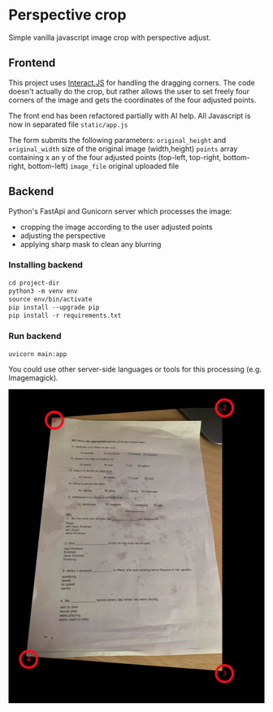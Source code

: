 # Perspective crop
Simple vanilla javascript image crop with perspective adjust.

## Frontend

This project uses [Interact.JS](https://github.com/taye/interact.js) for handling the dragging corners. The code doesn't actually do the crop, but rather allows the user to set freely four corners of the image and gets the coordinates of the four adjusted points. 

The front end has been refactored partially with AI help. All Javascript is now in separated file `static/app.js`

The form submits the following parameters:
`original_height` and `original_width`  size of the original image  (width,height)
`points`  array containing x an y of the four adjusted points (top-left, top-right, bottom-right, bottom-left)
`image_file`  original uploaded file


## Backend

Python's FastApi and Gunicorn server which processes the image:
 - cropping the image according to the user adjusted points
 - adjusting the perspective
 - applying sharp mask to clean any blurring


### Installing backend

```
cd project-dir
python3 -m venv env
source env/bin/activate
pip install --upgrade pip
pip install -r requirements.txt
```

### Run backend

`uvicorn main:app`

You could use other server-side languages or tools for this processing (e.g. Imagemagick).

![perspective crop image javascript](example.png "Interface")
